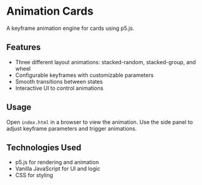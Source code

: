 # Animation Cards

A keyframe animation engine for cards using p5.js.

## Features

- Three different layout animations: stacked-random, stacked-group, and wheel
- Configurable keyframes with customizable parameters
- Smooth transitions between states
- Interactive UI to control animations

## Usage

Open `index.html` in a browser to view the animation. Use the side panel to adjust keyframe parameters and trigger animations.

## Technologies Used

- p5.js for rendering and animation
- Vanilla JavaScript for UI and logic
- CSS for styling
